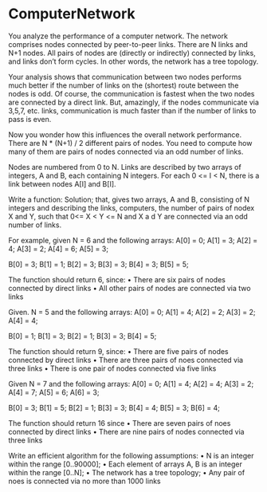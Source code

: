 # ComputerNetwork

You analyze the performance of a computer network. The network comprises nodes connected by peer-to-peer links. There are N links and N+1 nodes. All pairs of nodes are (directly or indirectly) connected by links, and links don’t form cycles. In other words, the network has a tree topology.

Your analysis shows that communication between two nodes performs much better if the number of links on the (shortest) route between the nodes is odd. Of course, the communication is fastest when the two nodes are connected by a direct link. But, amazingly, if the nodes communicate via 3,5,7, etc. links, communication is much faster than if the number of links to pass is even.

Now you wonder how this influences the overall network performance. There are N * (N+1) / 2 different pairs of nodes. You need to compute how many of them are pairs of nodes connected via an odd number of links.

Nodes are numbered from 0 to N. Links are described by two arrays of integers, A and B, each containing N integers. For each 0 <= I < N, there is a link between nodes A[I] and B[I].

Write a function: Solution; that, gives two arrays, A and B, consisting of N integers and describing the links, computers, the number of pairs of nodex X and Y, such that 0<= X < Y <= N and X a d Y are connected via an odd number of links.

For example, given N = 6 and the following arrays:
A[0] = 0;
A[1] = 3;
A[2] = 4;
A[3] = 2;
A[4] = 6;
A[5] = 3;

B[0] = 3;
B[1] = 1;
B[2] = 3;
B[3] = 3;
B[4] = 3;
B[5] = 5;

The function should return 6, since:
•	There are six pairs of nodes connected by direct links
•	All other pairs of nodes are connected via two links

Given. N = 5 and the following arrays:
A[0] = 0;
A[1] = 4;
A[2] = 2;
A[3] = 2;
A[4] = 4;

B[0] = 1;
B[1] = 3;
B[2] = 1;
B[3] = 3;
B[4] = 5;

The function should return 9, since:
•	There are five pairs of nodes connected by direct links
•	There are three pairs of noes connected via three links
•	There is one pair of nodes connected via five links

Given N = 7 and the following arrays:
A[0] = 0;
A[1] = 4;
A[2] = 4;
A[3] = 2;
A[4] = 7;
A[5] = 6;
A[6] = 3;

B[0] = 3;
B[1] = 5;
B[2] = 1;
B[3] = 3;
B[4] = 4;
B[5] = 3;
B[6] = 4;

The function should return 16 since
•	There are seven pairs of noes connected by direct links
•	There are nine pairs of nodes connected via three links

Write an efficient algorithm for the following assumptions:
•	N is an integer within the range [0..90000];
•	Each element of arrays A, B is an integer within the range [0..N];
•	The network has a tree topology;
•	Any pair of noes is connected via no more than 1000 links
